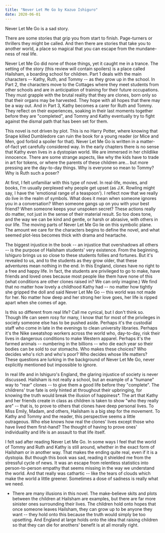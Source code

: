 ```yaml
---
title: "Never Let Me Go by Kazuo Ishiguro"
date: 2020-06-01
---
```


Never Let Me Go is a sad story. 



There are some stories that grip you from start to finish. Page-turners or thrillers they might be called. And then there are stories that take you to another world, a place so magical that you can escape from the mundane-ness of real life.



Never Let Me Go did none of those things, yet it caught me in a trance. The setting of the story (this review will contain spoilers) is a place called Hailsham, a boarding school for children. Part 1 deals with the main characters -- Kathy, Ruth, and Tommy -- as they grow up in the school. In Part 2, the characters move to the Cottages where they meet students from other schools and are in anticipation of training for their future occupations. They must grapple with the brutal reality that they are clones, born only so that their organs may be harvested. They hope with all hopes that there may be a way out. And in Part 3, Kathy becomes a carer for Ruth and Tommy. They reflect on their experiences, soaking in their last moments together before they are "completed", and Tommy and Kathy eventually try to fight against the dismal path that has been set for them.



This novel is not driven by plot. This is no Harry Potter, where knowing that Snape killed Dumbledore can ruin the book for a young reader (or Mice and Men, god forbid a spoiler for that). Never Let Me Go is written in a matter-of-fact yet carefully considered way. In the early chapters there is no sense that Kathy even lives in a dystopian world. We are immersed in her childlike innocence. There are some strange aspects, like why the kids have to trade in art for tokens, or where the parents of these children are... but more pressing are the day-to-day things. Why is everyone so mean to Tommy? Why is Ruth such a poser?



At first, I felt unfamiliar with this type of novel. In real-life, movies, and books, I'm usually perplexed why people get upset (as J.K. Rowling might say, I have the 'emotional range of a teaspoon'). I reflect now that we really do live in the realm of symbols. What 
does it mean when someone ignores you in a conversation? When someone 
gangs up on you with your best friend? When someone keeps your unspoken secret? These actions really do matter, not
 just in the sense of their material result. So too does tone, and the 
way we can be kind and gentle, or harsh or abrasive, with others in
 our life. The moving parts of Never Let Me Go lie on this symbolic plane. The amount we care for the characters begins to define the novel, and what seemed plot-less becomes thick with drama and heartache.



The biggest injustice in the book -- an injustice that overshadows all others -- is the purpose of Hailsham students' very existence. From the beginning, Ishiguro brings us so close to these students follies and fortunes. But it's revealed to us, and to the students as they grow older, that these adventures mean nothing in the end. In this England, clones have no right to a free and happy life. In fact, the students are privileged to go to make, have friends and loved ones because most people like them have none of this (what conditions are other clones raised in? We can only imagine.) We find that no matter how lovely a childhood Kathy had -- no matter how tightly she gripped the doll and said Never Let Me Go -- this world was not made for her. No matter how deep and her strong her love goes, her life is ripped apart when she comes of age. 



Is this so different from real life? Call me cynical, but I don't think so. Though life can seem rosy for many, I know that for most of the privileges in society someone else has to be pushed aside. Perhaps it's the custodial staff who come in late in the evenings to clean university libraries. Perhaps it's the Nike sweatshop workers across the world who, day-to-day, risk their lives in dangerous conditions to make Western apparel. Perhaps it's the farmed animals -- numbering in the billions -- who die each year so their bodies can be sold to our stomachs. Who makes these choices? Who decides who's rich and who's poor? Who decides whose life matters? These questions are lurking in the background of Never Let Me Go, never explicitly mentioned but impossible to ignore.



In real life and in Ishiguro's England, the glaring injustice of society is never discussed. Hailsham is not really a school, but an example of a "humane" way to "rear" clones -- to give them a good life before they "complete". The childrens' true fate is only hinted at throughout their upbringing, for knowing the truth would break the illusion of happiness*. The art that Kathy and her friends create in class as children is taken to show "who they really are" -- that is, to prove to others that clones have deep personal lives. To Miss Emily, Madam, and others, Hailsham is a big step for the movement. To Kathy and Tommy and the reader, this perspective seems a little outrageous. Who else knows how real the clones' lives except those who have lived them first-hand? The thought of having to prove ones' individuality and life is an assault to that life itself.



I felt sad after reading Never Let Me Go. In some ways I feel that the world of Tommy and Ruth and Kathy is still around, whether in the exact form of Hailsham or in another way. That makes the ending quite real, even if it is a dystopia. But though this book was sad, reading it shielded me from the stressful cycle of news. It was an escape from relentless statistics into person-to-person empathy that seems missing in the way we understand the world. And that really was cathartic -- like the tears of clouds which make the world a little greener. Sometimes a dose of sadness is really what we need.





* There are many illusions in this novel. The make-believe skits and plots between the children at Hailsham are examples, but there are far more sinister ones surrounding their lives. The children hold onto hopes that once someone leaves Hailsham, they can grow up to be anyone they want -- they hold onto this because the truth would simply be too upsetting. And England at large holds onto the idea that raising children so that they can die for anothers' benefit is at all morally right.
